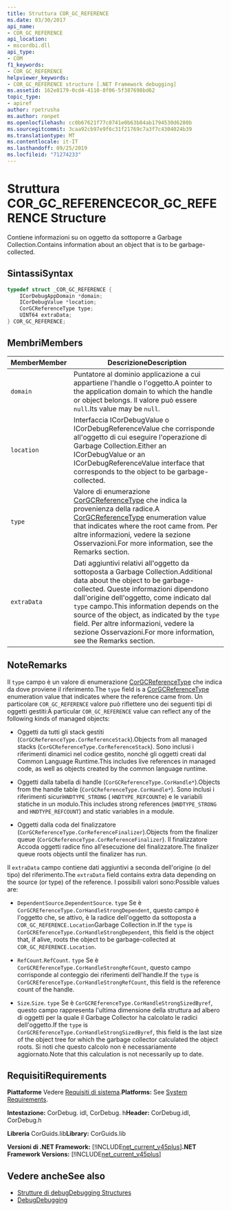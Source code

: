 ```yaml
---
title: Struttura COR_GC_REFERENCE
ms.date: 03/30/2017
api_name:
- COR_GC_REFERENCE
api_location:
- mscordbi.dll
api_type:
- COM
f1_keywords:
- COR_GC_REFERENCE
helpviewer_keywords:
- COR_GC_REFERENCE structure [.NET Framework debugging]
ms.assetid: 162e8179-0cd4-4110-8f06-5f387698bd62
topic_type:
- apiref
author: rpetrusha
ms.author: ronpet
ms.openlocfilehash: cc0b67621f77c0741e0b63b84ab1794530d6280b
ms.sourcegitcommit: 3caa92cb97e9f6c31f21769c7a3f7c4304024b39
ms.translationtype: MT
ms.contentlocale: it-IT
ms.lasthandoff: 09/25/2019
ms.locfileid: "71274233"
---
```

# <a name="cor_gc_reference-structure"></a><span data-ttu-id="690b9-102">Struttura COR_GC_REFERENCE</span><span class="sxs-lookup"><span data-stu-id="690b9-102">COR_GC_REFERENCE Structure</span></span>
<span data-ttu-id="690b9-103">Contiene informazioni su on oggetto da sottoporre a Garbage Collection.</span><span class="sxs-lookup"><span data-stu-id="690b9-103">Contains information about an object that is to be garbage-collected.</span></span>  
  
## <a name="syntax"></a><span data-ttu-id="690b9-104">Sintassi</span><span class="sxs-lookup"><span data-stu-id="690b9-104">Syntax</span></span>  
  
```cpp  
typedef struct _COR_GC_REFERENCE {  
    ICorDebugAppDomain *domain;   
    ICorDebugValue *location;  
    CorGCReferenceType type;  
    UINT64 extraData;  
} COR_GC_REFERENCE;  
```  
  
## <a name="members"></a><span data-ttu-id="690b9-105">Membri</span><span class="sxs-lookup"><span data-stu-id="690b9-105">Members</span></span>  
  
|<span data-ttu-id="690b9-106">Member</span><span class="sxs-lookup"><span data-stu-id="690b9-106">Member</span></span>|<span data-ttu-id="690b9-107">Descrizione</span><span class="sxs-lookup"><span data-stu-id="690b9-107">Description</span></span>|  
|------------|-----------------|  
|`domain`|<span data-ttu-id="690b9-108">Puntatore al dominio applicazione a cui appartiene l'handle o l'oggetto.</span><span class="sxs-lookup"><span data-stu-id="690b9-108">A pointer to the application domain to which the handle or object belongs.</span></span> <span data-ttu-id="690b9-109">Il valore può essere `null`.</span><span class="sxs-lookup"><span data-stu-id="690b9-109">Its value may be `null`.</span></span>|  
|`location`|<span data-ttu-id="690b9-110">Interfaccia ICorDebugValue o ICorDebugReferenceValue che corrisponde all'oggetto di cui eseguire l'operazione di Garbage Collection.</span><span class="sxs-lookup"><span data-stu-id="690b9-110">Either an ICorDebugValue or an ICorDebugReferenceValue interface that corresponds to the object to be garbage-collected.</span></span>|  
|`type`|<span data-ttu-id="690b9-111">Valore di enumerazione [CorGCReferenceType](corgcreferencetype-enumeration.md) che indica la provenienza della radice.</span><span class="sxs-lookup"><span data-stu-id="690b9-111">A [CorGCReferenceType](corgcreferencetype-enumeration.md) enumeration value that indicates where the root came from.</span></span> <span data-ttu-id="690b9-112">Per altre informazioni, vedere la sezione Osservazioni.</span><span class="sxs-lookup"><span data-stu-id="690b9-112">For more information, see the Remarks section.</span></span>|  
|`extraData`|<span data-ttu-id="690b9-113">Dati aggiuntivi relativi all'oggetto da sottoposta a Garbage Collection.</span><span class="sxs-lookup"><span data-stu-id="690b9-113">Additional data about the object to be garbage-collected.</span></span> <span data-ttu-id="690b9-114">Queste informazioni dipendono dall'origine dell'oggetto, come indicato dal `type` campo.</span><span class="sxs-lookup"><span data-stu-id="690b9-114">This information depends on the source of the object, as indicated by the `type` field.</span></span> <span data-ttu-id="690b9-115">Per altre informazioni, vedere la sezione Osservazioni.</span><span class="sxs-lookup"><span data-stu-id="690b9-115">For more information, see the Remarks section.</span></span>|  
  
## <a name="remarks"></a><span data-ttu-id="690b9-116">Note</span><span class="sxs-lookup"><span data-stu-id="690b9-116">Remarks</span></span>  
 <span data-ttu-id="690b9-117">Il `type` campo è un valore di enumerazione [CorGCReferenceType](corgcreferencetype-enumeration.md) che indica da dove proviene il riferimento.</span><span class="sxs-lookup"><span data-stu-id="690b9-117">The `type` field is a [CorGCReferenceType](corgcreferencetype-enumeration.md) enumeration value that indicates where the reference came from.</span></span> <span data-ttu-id="690b9-118">Un particolare `COR_GC_REFERENCE` valore può riflettere uno dei seguenti tipi di oggetti gestiti:</span><span class="sxs-lookup"><span data-stu-id="690b9-118">A particular `COR_GC_REFERENCE` value can reflect any of the following kinds of managed objects:</span></span>  
  
- <span data-ttu-id="690b9-119">Oggetti da tutti gli stack gestiti (`CorGCReferenceType.CorReferenceStack`).</span><span class="sxs-lookup"><span data-stu-id="690b9-119">Objects from all managed stacks (`CorGCReferenceType.CorReferenceStack`).</span></span> <span data-ttu-id="690b9-120">Sono inclusi i riferimenti dinamici nel codice gestito, nonché gli oggetti creati dal Common Language Runtime.</span><span class="sxs-lookup"><span data-stu-id="690b9-120">This includes live references in managed code, as well as objects created by the common language runtime.</span></span>  
  
- <span data-ttu-id="690b9-121">Oggetti dalla tabella di handle (`CorGCReferenceType.CorHandle*`).</span><span class="sxs-lookup"><span data-stu-id="690b9-121">Objects from the handle table (`CorGCReferenceType.CorHandle*`).</span></span> <span data-ttu-id="690b9-122">Sono inclusi i riferimenti sicuri`HNDTYPE_STRONG` ( `HNDTYPE_REFCOUNT`e) e le variabili statiche in un modulo.</span><span class="sxs-lookup"><span data-stu-id="690b9-122">This includes strong references (`HNDTYPE_STRONG` and `HNDTYPE_REFCOUNT`) and static variables in a module.</span></span>  
  
- <span data-ttu-id="690b9-123">Oggetti dalla coda del finalizzatore (`CorGCReferenceType.CorReferenceFinalizer`).</span><span class="sxs-lookup"><span data-stu-id="690b9-123">Objects from the finalizer queue (`CorGCReferenceType.CorReferenceFinalizer`).</span></span> <span data-ttu-id="690b9-124">Il finalizzatore Accoda oggetti radice fino all'esecuzione del finalizzatore.</span><span class="sxs-lookup"><span data-stu-id="690b9-124">The finalizer queue roots objects until the finalizer has run.</span></span>  
  
 <span data-ttu-id="690b9-125">Il `extraData` campo contiene dati aggiuntivi a seconda dell'origine (o del tipo) del riferimento.</span><span class="sxs-lookup"><span data-stu-id="690b9-125">The `extraData` field contains extra data depending on the source (or type) of the reference.</span></span> <span data-ttu-id="690b9-126">I possibili valori sono:</span><span class="sxs-lookup"><span data-stu-id="690b9-126">Possible values are:</span></span>  
  
- <span data-ttu-id="690b9-127">`DependentSource`.</span><span class="sxs-lookup"><span data-stu-id="690b9-127">`DependentSource`.</span></span> <span data-ttu-id="690b9-128">`type` Se è `CorGCREferenceType.CorHandleStrongDependent`, questo campo è l'oggetto che, se attivo, è la radice dell'oggetto da sottoposta a `COR_GC_REFERENCE.Location`Garbage Collection in.</span><span class="sxs-lookup"><span data-stu-id="690b9-128">If the `type` is `CorGCREferenceType.CorHandleStrongDependent`, this field is the object that, if alive, roots the object to be garbage-collected at `COR_GC_REFERENCE.Location`.</span></span>  
  
- <span data-ttu-id="690b9-129">`RefCount`.</span><span class="sxs-lookup"><span data-stu-id="690b9-129">`RefCount`.</span></span> <span data-ttu-id="690b9-130">`type` Se è `CorGCREferenceType.CorHandleStrongRefCount`, questo campo corrisponde al conteggio dei riferimenti dell'handle.</span><span class="sxs-lookup"><span data-stu-id="690b9-130">If the `type` is `CorGCREferenceType.CorHandleStrongRefCount`, this field is the reference count of the handle.</span></span>  
  
- <span data-ttu-id="690b9-131">`Size`.</span><span class="sxs-lookup"><span data-stu-id="690b9-131">`Size`.</span></span> <span data-ttu-id="690b9-132">`type` Se è `CorGCREferenceType.CorHandleStrongSizedByref`, questo campo rappresenta l'ultima dimensione della struttura ad albero di oggetti per la quale il Garbage Collector ha calcolato le radici dell'oggetto.</span><span class="sxs-lookup"><span data-stu-id="690b9-132">If the `type` is `CorGCREferenceType.CorHandleStrongSizedByref`, this field is the last size of the object tree for which the garbage collector calculated the object roots.</span></span> <span data-ttu-id="690b9-133">Si noti che questo calcolo non è necessariamente aggiornato.</span><span class="sxs-lookup"><span data-stu-id="690b9-133">Note that this calculation is not necessarily up to date.</span></span>  
  
## <a name="requirements"></a><span data-ttu-id="690b9-134">Requisiti</span><span class="sxs-lookup"><span data-stu-id="690b9-134">Requirements</span></span>  
 <span data-ttu-id="690b9-135">**Piattaforme** Vedere [Requisiti di sistema](../../get-started/system-requirements.md).</span><span class="sxs-lookup"><span data-stu-id="690b9-135">**Platforms:** See [System Requirements](../../get-started/system-requirements.md).</span></span>  
  
 <span data-ttu-id="690b9-136">**Intestazione:** CorDebug. idl, CorDebug. h</span><span class="sxs-lookup"><span data-stu-id="690b9-136">**Header:** CorDebug.idl, CorDebug.h</span></span>  
  
 <span data-ttu-id="690b9-137">**Libreria** CorGuids.lib</span><span class="sxs-lookup"><span data-stu-id="690b9-137">**Library:** CorGuids.lib</span></span>  
  
 <span data-ttu-id="690b9-138">**Versioni di .NET Framework:** [!INCLUDE[net_current_v45plus](../../../../includes/net-current-v45plus-md.md)]</span><span class="sxs-lookup"><span data-stu-id="690b9-138">**.NET Framework Versions:** [!INCLUDE[net_current_v45plus](../../../../includes/net-current-v45plus-md.md)]</span></span>  
  
## <a name="see-also"></a><span data-ttu-id="690b9-139">Vedere anche</span><span class="sxs-lookup"><span data-stu-id="690b9-139">See also</span></span>

- [<span data-ttu-id="690b9-140">Strutture di debug</span><span class="sxs-lookup"><span data-stu-id="690b9-140">Debugging Structures</span></span>](debugging-structures.md)
- [<span data-ttu-id="690b9-141">Debug</span><span class="sxs-lookup"><span data-stu-id="690b9-141">Debugging</span></span>](index.md)
